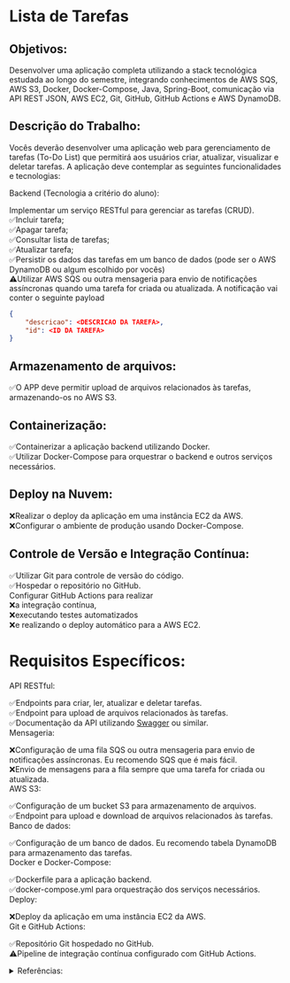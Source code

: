 # Lista de Tarefas
## Objetivos:
Desenvolver uma aplicação completa utilizando a stack tecnológica estudada ao longo do semestre, integrando conhecimentos de AWS SQS, AWS S3, Docker, Docker-Compose, Java, Spring-Boot, comunicação via API REST JSON, AWS EC2, Git, GitHub, GitHub Actions e AWS DynamoDB.

## Descrição do Trabalho:

Vocês deverão desenvolver uma aplicação web para gerenciamento de tarefas (To-Do List) que permitirá aos usuários criar, atualizar, visualizar e deletar tarefas. A aplicação deve contemplar as seguintes funcionalidades e tecnologias:

Backend (Tecnologia a critério do aluno):

Implementar um serviço RESTful para gerenciar as tarefas (CRUD).\
✅Incluir tarefa;\
✅Apagar tarefa;\
✅Consultar lista de tarefas;\
✅Atualizar tarefa;\
✅Persistir os dados das tarefas em um banco de dados (pode ser o AWS DynamoDB ou algum escolhido por vocês)\
⚠️Utilizar AWS SQS ou outra mensageria para envio de notificações assíncronas quando uma tarefa for criada ou atualizada. A notificação vai conter o seguinte payload
```json
{
    "descricao": <DESCRICAO DA TAREFA>, 
    "id": <ID DA TAREFA> 
}
```
## Armazenamento de arquivos: 
✅O APP deve permitir upload de arquivos relacionados às tarefas, armazenando-os no AWS S3. 

## Containerização:

✅Containerizar a aplicação backend utilizando Docker.\
✅Utilizar Docker-Compose para orquestrar o backend e outros serviços necessários.
## Deploy na Nuvem:

❌Realizar o deploy da aplicação em uma instância EC2 da AWS.\
❌Configurar o ambiente de produção usando Docker-Compose.
## Controle de Versão e Integração Contínua:

✅Utilizar Git para controle de versão do código.\
✅Hospedar o repositório no GitHub.\
Configurar GitHub Actions para realizar\
❌a integração contínua,\
❌executando testes automatizados\
❌e realizando o deploy automático para a AWS EC2.
# Requisitos Específicos:

API RESTful:

✅Endpoints para criar, ler, atualizar e deletar tarefas.\
✅Endpoint para upload de arquivos relacionados às tarefas.\
✅Documentação da API utilizando [Swagger](http://localhost:8080/swagger-ui/swagger-ui/index.html#/) ou similar.\
Mensageria:

❌Configuração de uma fila SQS ou outra mensageria para envio de notificações assíncronas. Eu recomendo SQS que é mais fácil.\
❌Envio de mensagens para a fila sempre que uma tarefa for criada ou atualizada.\
AWS S3:

✅Configuração de um bucket S3 para armazenamento de arquivos.\
✅Endpoint para upload e download de arquivos relacionados às tarefas.\
Banco de dados:

✅Configuração de um banco de dados. Eu recomendo tabela DynamoDB para armazenamento das tarefas.\
Docker e Docker-Compose:

✅Dockerfile para a aplicação backend.\
✅docker-compose.yml para orquestração dos serviços necessários.\
Deploy:

❌Deploy da aplicação em uma instância EC2 da AWS.\
Git e GitHub Actions:

✅Repositório Git hospedado no GitHub.\
⚠️Pipeline de integração contínua configurado com GitHub Actions.

<details>
<summary>Referências:</summary>

[AWS Tutorial 1 - Launching EC2 Ubuntu Machine on AWS](https://www.youtube.com/watch?v=osqZnijkhtE&ab_channel=KGPTalkie)\
[Spring Boot With Amazon S3 : File Upload & Download Example | S3 Bucket | JavaTechie](https://www.youtube.com/watch?v=vY7c7k8xmKE&ab_channel=JavaTechie)
</details>